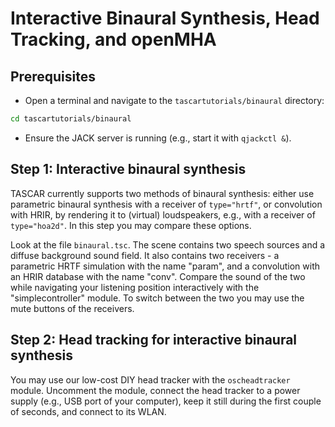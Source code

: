 # Interactive Binaural Synthesis, Head Tracking, and openMHA


## Prerequisites

* Open a terminal and navigate to the `tascartutorials/binaural` directory:
```bash
cd tascartutorials/binaural
```
* Ensure the JACK server is running (e.g., start it with `qjackctl &`).


## Step 1: Interactive binaural synthesis

TASCAR currently supports two methods of binaural synthesis: either use parametric binaural synthesis with a receiver of `type="hrtf"`, or convolution with HRIR, by rendering it to (virtual) loudspeakers, e.g., with a receiver of `type="hoa2d"`. In this step you may compare these options.

Look at the file `binaural.tsc`. The scene contains two speech sources and a diffuse background sound field. It also contains two receivers - a parametric HRTF simulation with the name "param", and a convolution with an HRIR database with the name "conv". Compare the sound of the two while navigating your listening position interactively with the "simplecontroller" module. To switch between the two you may use the mute buttons of the receivers.

## Step 2: Head tracking for interactive binaural synthesis

You may use our low-cost DIY head tracker with the `oscheadtracker` module. Uncomment the module, connect the head tracker to a power supply (e.g., USB port of your computer), keep it still during the first couple of seconds, and connect to its WLAN.